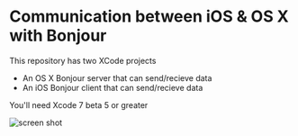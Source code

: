 # Communication between iOS & OS X with Bonjour

This repository has two XCode projects

* An OS X Bonjour server that can send/recieve data
* An iOS Bonjour client that can send/recieve data

You'll need Xcode 7 beta 5 or greater

![screen shot](https://raw.githubusercontent.com/jameszaghini/bonjour-demo-osx-to-ios/master/screenshot.png)
